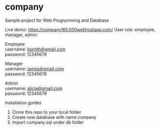 # company
Sample project for Web Programming and Database 

Live demo: https://company165.000webhostapp.com/
User role: employee, manager, admin

Employee<br>
username: bsmith@gmail.com<br>
password: 12345678

Manager<br>
username: james@gmail.com<br>
password: 12345678

Admin<br>
username: alicia@gmail.com<br>
password: 12345678	

Installation guides
  <ol>
    <li>Clone this repo to your local folder </li>
    <li>Create new database with name company</li>
    <li>Import company.sql under db folder</li>
  </ol>


